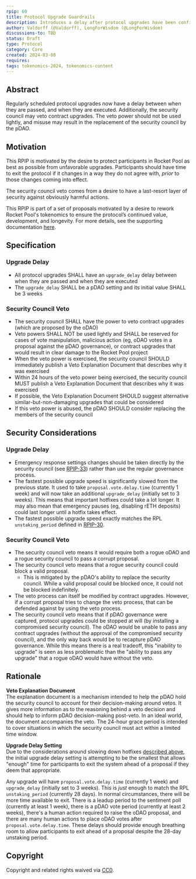 ```yaml
---
rpip: 60
title: Protocol Upgrade Guardrails
description: Introduces a delay after protocol upgrades have been confirmed but prior to them coming into effect.
author: Valdorff (@Valdorff), LongForWisdom (@LongForWisdom)
discussions-to: TBD
status: Draft
type: Protocol
category: Core
created: 2024-03-08
requires: 
tags: tokenomics-2024, tokenomics-content
---
```


## Abstract

Regularly scheduled protocol upgrades now have a delay between when they are passed, and when they are executed. Additionally, the security council may veto contract upgrades. The veto power should not be used lightly, and misuse may result in the replacement of the security council by the pDAO.

## Motivation

This RPIP is motivated by the desire to protect participants in Rocket Pool as best as possible from unfavorable upgrades. Participants should have time to exit the protocol if it changes in a way they do not agree with, _prior_ to those changes coming into effect. 

The security council veto comes from a desire to have a last-resort layer of security against obviously harmful actions.

This RPIP is part of a set of proposals motivated by a desire to rework Rocket Pool's tokenomics to ensure the protocol’s continued value, development, and longevity. For more details, see the supporting documentation [here](../tokenomics-explainers/001-why-rework). 

## Specification

### Upgrade Delay
- All protocol upgrades SHALL have an `upgrade_delay` delay between when they are passed and when they are executed
- The `upgrade_delay` SHALL be a pDAO setting and its initial value SHALL be 3 weeks


### Security Council Veto
- The security council SHALL have the power to veto contract upgrades (which are proposed by the oDAO)
- Veto powers SHALL NOT be used lightly and SHALL be reserved for cases of vote manipulation, malicious action (eg, oDAO votes in a proposal against the pDAO governance), or contract upgrades that would result in clear damage to the Rocket Pool project
- When the veto power is exercised, the security council SHOULD immediately publish a Veto Explanation Document that describes why it was exercised
- Within 24 hours of the veto power being exercised, the security council MUST publish a Veto Explanation Document that describes why it was exercised
- If possible, the Veto Explanation Document SHOULD suggest alternative similar-but-non-damaging upgrades that could be considered
- If this veto power is abused, the pDAO SHOULD consider replacing the members of the security council

## Security Considerations

### Upgrade Delay
- Emergency response settings changes should be taken directly by the security council (see [RPIP-33](RPIP-33.md)) rather than use the regular governance process.
- The fastest possible upgrade speed is significantly slowed from the previous state. It used to take `proposal.vote.delay.time` (currently 1 week) and will now take an additional `upgrade_delay` (initially set to 3 weeks). This means that important hotfixes could take a lot longer. It may also mean that emergency pauses (eg, disabling rETH deposits) could last longer until a hotfix takes effect.
- The fastest possible upgrade speed exactly matches the RPL `unstaking_period` defined in [RPIP-30](RPIP-30.md). 

### Security Council Veto
- The security council veto means it would require both a rogue oDAO and a rogue security council to pass a corrupt proposal.
- The security council veto means that a rogue security council could block a valid proposal.
  - This is mitigated by the pDAO's ability to replace the security council. While a valid proposal could be blocked once, it could not be blocked indefinitely.
- The veto process can itself be modified by contract upgrades. However, if a corrupt proposal tries to change the veto process, that can be defended against by using the veto process.
- The security council veto means that if pDAO governance were captured, protocol upgrades could be stopped at will (by installing a compromised security council). The oDAO would be unable to pass any contract upgrades (without the approval of the compromised security council), and the only way back would be to recapture pDAO governance. While this means there is a real tradeoff, this "inability to upgrade" is seen as less problematic than the "ability to pass any upgrade" that a rogue oDAO would have without the veto.

## Rationale
**Veto Explanation Document**  
The explanation document is a mechanism intended to help the pDAO hold the security council to account for their decision-making around vetos. It gives more information as to the reasoning behind a veto decision and should help to inform pDAO decision-making post-veto. In an ideal world, the document accompanies the veto. The 24-hour grace period is intended to cover situations in which the security council must act within a limited time window.

**Upgrade Delay Setting**  
Due to the considerations around slowing down hotfixes [described above](#security-considerations), the initial upgrade delay setting is attempting to be the smallest that allows "enough" time for participants to exit the system ahead of a proposal if they deem that appropriate.

Any upgrade will have `proposal.vote.delay.time` (currently 1 week) and `upgrade_delay` (initially set to 3 weeks). This is _just_ enough to match the RPL `unstaking_period` (currently 28 days). In normal circumstances, there will be more time available to exit. There is a leadup period to the sentiment poll (currently at least 1 week), there is a pDAO vote period (currently at least 2 weeks), there's a human action required to raise the oDAO proposal, and there are many human actions to place oDAO votes after `proposal.vote.delay.time`. These delays should provide enough breathing room to allow participants to exit ahead of a proposal despite the 28-day unstaking period.

## Copyright
Copyright and related rights waived via [CC0](https://creativecommons.org/publicdomain/zero/1.0/).
